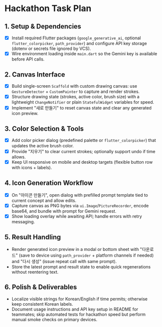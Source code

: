 # Hackathon Task Plan

## 1. Setup & Dependencies
- [x] Install required Flutter packages (`google_generative_ai`, optional `flutter_colorpicker`, `path_provider`) and configure API key storage (dotenv or secrets file ignored by VCS).
- [x] Wire environment loading inside `main.dart` so the Gemini key is available before API calls.

## 2. Canvas Interface
- [x] Build single-screen `Scaffold` with custom drawing canvas: use `GestureDetector` + `CustomPainter` to capture and render strokes.
- [x] Structure drawing state (strokes, active color, brush size) with a lightweight `ChangeNotifier` or plain `StatefulWidget` variables for speed.
- [x] Implement "새로 만들기" to reset canvas state and clear any generated icon preview.

## 3. Color Selection & Tools
- [x] Add color picker dialog (predefined palette or `flutter_colorpicker`) that updates the active brush color.
- [x] Provide "지우기" to clear current strokes; optionally support undo if time allows.
- [x] Keep UI responsive on mobile and desktop targets (flexible button row with icons + labels).

## 4. Icon Generation Workflow
- [x] On "아이콘 만들기", open dialog with prefilled prompt template tied to current concept and allow edits.
- [x] Capture canvas as PNG bytes via `ui.Image`/`PictureRecorder`, encode base64, and bundle with prompt for Gemini request.
- [x] Show loading overlay while awaiting API; handle errors with retry messaging.

## 5. Result Handling
- Render generated icon preview in a modal or bottom sheet with "다운로드" (save to device using `path_provider` + platform channels if needed) and "다시 생성" (issue repeat call with same prompt).
- Store the latest prompt and result state to enable quick regenerations without reentering text.

## 6. Polish & Deliverables
- Localize visible strings for Korean/English if time permits; otherwise keep consistent Korean labels.
- Document usage instructions and API key setup in README for teammates; skip automated tests for hackathon speed but perform manual smoke checks on primary devices.
